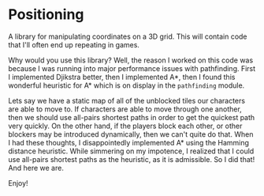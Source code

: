 # Positioning

A library for manipulating coordinates on a 3D grid. This will contain code
that I'll often end up repeating in games.

Why would you use this library? Well, the reason I worked on this code was
because I was running into major performance issues with pathfinding. First
I implemented Djikstra better, then I implemented A*, then I found this wonderful
heuristic for A* which is on display in the `pathfinding` module.

Lets say we have a static map of all of the unblocked tiles our characters are
able to move to. If characters are able to move through one another, then we
should use all-pairs shortest paths in order to get the quickest path very quickly.
On the other hand, if the players block each other, or other blockers may be
introduced dynamically, then we can't quite do that. When I had these thoughts,
I disappointedly implemented A* using the Hamming distance heuristic. While simmering
on my impotence, I realized that I could use all-pairs shortest paths as the heuristic,
as it is admissible. So I did that! And here we are.

Enjoy!
